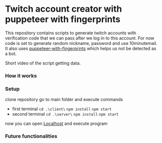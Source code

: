 # Twitch account creator with puppeteer with fingerprints

This repository contains scripts to generate twitch accounts with verification code that we can pass after we log in to this account. For now code is set to generate random nickname, password and use 10minutemail. It also uses [puppeteer-with-fingerprints](https://github.com/CheshireCaat/puppeteer-with-fingerprints) which helps us not be detected as a bot.

Short video of the script getting data.

<!-- TODO - upload video -->

### How it works

<!-- TODO - upload video and instruction -->

### Setup

clone repository
go to main folder and execute commands

- first terminal
  `cd .\client\`
  `npm install`
  `npm start`
- second terminal
  `cd .\server\`
  `npm install`
  `npm start`

now you can open [Localhost](http://localhost:3000/) and execute program

### Future functionalities

<!-- TODO - share ideas -->
